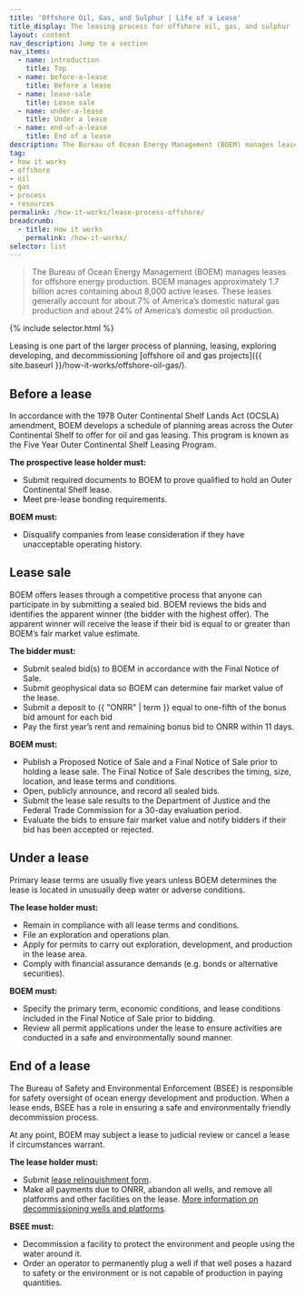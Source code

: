 ```yaml
---
title: 'Offshore Oil, Gas, and Sulphur | Life of a Lease'
title_display: The leasing process for offshore oil, gas, and sulphur
layout: content
nav_description: Jump to a section
nav_items:
  - name: introduction
    title: Top
  - name: before-a-lease
    title: Before a lease
  - name: lease-sale
    title: Lease sale
  - name: under-a-lease
    title: Under a lease
  - name: end-of-a-lease
    title: End of a lease
description: The Bureau of Ocean Energy Management (BOEM) manages leases for offshore energy production. BOEM manages approximately 1.7 billion acres containing about 8,000 active leases. These leases generally account for about 7% of America’s domestic natural gas production and about 24% of America’s domestic oil production.
tag:
- how it works
- offshore
- oil
- gas
- process
- resources
permalink: /how-it-works/lease-process-offshore/
breadcrumb:
  - title: How it works
    permalink: /how-it-works/
selector: list
---
```


> The Bureau of Ocean Energy Management (BOEM) manages leases for offshore energy production. BOEM manages approximately 1.7 billion acres containing about 8,000 active leases. These leases generally account for about 7% of America’s domestic natural gas production and about 24% of America’s domestic oil production.

{% include selector.html %}

Leasing is one part of the larger process of planning, leasing, exploring developing, and decommissioning [offshore oil and gas projects]({{ site.baseurl }}/how-it-works/offshore-oil-gas/).

## Before a lease

In accordance with the 1978 Outer Continental Shelf Lands Act (OCSLA) amendment, BOEM develops a schedule of planning areas across the Outer Continental Shelf to offer for oil and gas leasing. This program is known as the Five Year Outer Continental Shelf Leasing Program.

**The prospective lease holder must:**

* Submit required documents to BOEM to prove qualified to hold an Outer Continental Shelf lease.
* Meet pre-lease bonding requirements.

**BOEM must:**

* Disqualify companies from lease consideration if they have unacceptable operating history.

## Lease sale

BOEM offers leases through a competitive process that anyone can participate in by submitting a sealed bid. BOEM reviews the bids and identifies the apparent winner (the bidder with the highest offer). The apparent winner will receive the lease if their bid is equal to or greater than BOEM’s fair market value estimate.

**The bidder must:**

* Submit sealed bid(s) to BOEM in accordance with the Final Notice of Sale.
* Submit geophysical data so BOEM can determine fair market value of the lease.
* Submit a deposit to {{ "ONRR" | term }} equal to one-fifth of the bonus bid amount for each bid
* Pay the first year’s rent and remaining bonus bid to ONRR within 11 days.

**BOEM must:**

* Publish a Proposed Notice of Sale and a Final Notice of Sale prior to holding a lease sale.  The Final Notice of Sale describes the timing, size, location, and lease terms and conditions.
* Open, publicly announce, and record all sealed bids.
* Submit the lease sale results to the Department of Justice and the Federal Trade Commission for a 30-day evaluation period.
* Evaluate the bids to ensure fair market value and notify bidders if their bid has been accepted or rejected.

## Under a lease

Primary lease  terms are usually five years unless BOEM determines the lease is located in unusually deep water or adverse conditions.

**The lease holder must:**

* Remain in compliance with all lease terms and conditions.
* File an exploration and operations plan.
* Apply for permits to carry out exploration, development, and production in the lease area.
* Comply with financial assurance demands (e.g. bonds or alternative securities).

**BOEM must:**

* Specify the primary term, economic conditions, and lease conditions included in the Final Notice of Sale prior to bidding.
* Review all permit applications under the lease to ensure activities are conducted in a safe and environmentally sound manner.

## End of a lease

The Bureau of Safety and Environmental Enforcement (BSEE) is responsible for safety oversight of ocean energy development and production. When a lease ends, BSEE has a role in ensuring a safe and environmentally friendly decommission process.

At any point, BOEM may subject a lease to judicial review or cancel a lease if circumstances warrant.

**The lease holder must:**

* Submit [lease relinquishment form](https://www.boem.gov/BOEM-0152/).
* Make all payments due to ONRR, abandon all wells, and remove all platforms and other facilities on the lease. [More information on decommissioning wells and platforms](https://www.bsee.gov/sites/bsee.gov/files/notices-to-lessees-ntl/notices-to-lessees/10-g05.pdf).

**BSEE must:**

* Decommission a facility to protect the environment and people using the water around it.
* Order an operator to permanently plug a well if that well poses a hazard to safety or the environment or is not capable of production in paying quantities.
